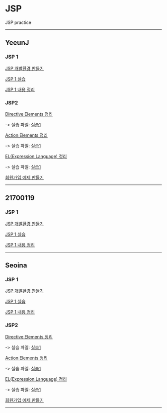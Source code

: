 # JSP
JSP practice

------
## YeeunJ

### JSP 1
[JSP 개발환경 만들기](https://velog.io/@ye050425/JSP-개발환경-만들기-3ak54mdaf7)

[JSP 1 실습](https://github.com/YeeunJ/JSP/tree/master/YeeunJ_JSP/WebContent)

[JSP 1 내용 정리](https://velog.io/@ye050425/JSP-JSP-내용-정리-efk54rj2d7)

### JSP2
[Directive Elements 정리](https://velog.io/@ye050425/JSP-JSP-directive-%EC%A0%95%EB%A6%AC)

-> 실습 파일: [실습1](./YeeunJ_JSP/WebContent/date.jsp)

[Action Elements 정리](https://velog.io/@ye050425/JSP-JSP-Action-Tags-%EC%A0%95%EB%A6%AC)

-> 실습 파일: [실습1]()

[EL(Expression Language) 정리](https://velog.io/@ye050425/JSP-Expression-Language-EL-%EB%82%B4%EC%9A%A9-%EC%A0%95%EB%A6%AC)

-> 실습 파일: [실습1]()

[회원가입 예제 만들기]()

-------

## 21700119

### JSP 1
[JSP 개발환경 만들기](https://dynalist.io/d/xqTmqvgQJFBj72s0o3O8txGe)

[JSP 1 실습](https://github.com/YeeunJ/JSP/tree/master/project/WebContent)

[JSP 1 내용 정리]()

-------

## Seoina

### JSP 1
[JSP 개발환경 만들기](https://velog.io/@sia2650/개발환경-설치-방법-41k54z4ch4)

[JSP 1 실습](https://github.com/YeeunJ/JSP/tree/master/JSP/WebContent)

[JSP 1 내용 정리](https://velog.io/@sia2650/JSPtutorial)


### JSP2
[Directive Elements 정리](https://velog.io/@sia2650/Expression-Language-EL-in-JSP-9tk566vm0x)

-> 실습 파일: [실습1](https://github.com/YeeunJ/JSP/blob/master/JSP/WebContent/0109/directives.jsp)

[Action Elements 정리](https://velog.io/@sia2650/JSP-Action-Elements-61k564ks5t)

-> 실습 파일: [실습1](https://github.com/YeeunJ/JSP/blob/master/JSP/WebContent/0109/actions.jsp)

[EL(Expression Language) 정리](https://velog.io/@sia2650/Expression-Language-EL-in-JSP-9tk566vm0x)

-> 실습 파일: [실습1](https://github.com/YeeunJ/JSP/blob/master/JSP/WebContent/0109/expression.jsp)

[회원가입 예제 만들기](https://github.com/YeeunJ/JSP/blob/master/JSP/WebContent/0109/input.jsp)

-------
